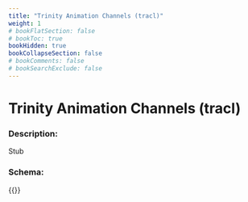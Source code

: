```yaml
---
title: "Trinity Animation Channels (tracl)"
weight: 1
# bookFlatSection: false
# bookToc: true
bookHidden: true
bookCollapseSection: false
# bookComments: false
# bookSearchExclude: false
---
```

# Trinity Animation Channels (tracl)

### Description:

Stub

### Schema:

{{<github repo="pkZukan/PokeDocs" file="/LA/Flatbuffers/Animation/tracl.fbs" lang="ts">}}